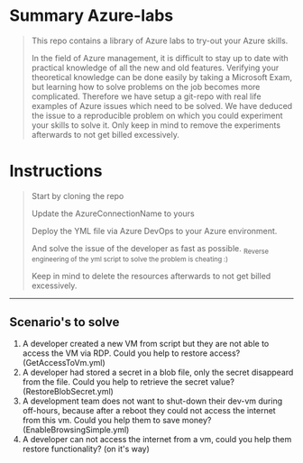 # Summary Azure-labs
> This repo contains a library of Azure labs to try-out your Azure skills.
>
> In the field of Azure management, it is difficult to stay up to date with practical knowledge of all the new and old features. Verifying your theoretical knowledge can be done easily by taking a Microsoft Exam, but learning how to solve problems on the job becomes more complicated. 
Therefore we have setup a git-repo with real life examples of Azure issues which need to be solved. We have deduced the issue to a reproducible problem on which you could experiment your skills to solve it. 
Only keep in mind to remove the experiments afterwards to not get billed excessively.
>

# Instructions
> Start by cloning the repo
>
> Update the AzureConnectionName to yours 
>
> Deploy the YML file via Azure DevOps to your Azure environment. 
>
> And solve the issue of the developer as fast as possible. <sub>Reverse engineering of the yml script to solve the problem is cheating :) </sub>
>
> Keep in mind to delete the resources afterwards to not get billed excessively.

---
Scenario's to solve 
---
1) A developer created a new VM from script but they are not able to access the VM via RDP. Could you help to restore access? (GetAccessToVm.yml)
2) A developer had stored a secret in a blob file, only the secret disappeard from the file. Could you help to retrieve the secret value? (RestoreBlobSecret.yml) 
3) A development team does not want to shut-down their dev-vm during off-hours, because after a reboot they could not access the internet from this vm. Could you help them to save money?  (EnableBrowsingSimple.yml) 
4) A developer can not access the internet from a vm, could you help them restore functionality? (on it's way)  



